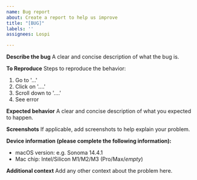 ```yaml
---
name: Bug report
about: Create a report to help us improve
title: "[BUG]"
labels: ''
assignees: Lospi

---
```


**Describe the bug**
A clear and concise description of what the bug is.

**To Reproduce**
Steps to reproduce the behavior:
1. Go to '...'
2. Click on '....'
3. Scroll down to '....'
4. See error

**Expected behavior**
A clear and concise description of what you expected to happen.

**Screenshots**
If applicable, add screenshots to help explain your problem.

**Device information (please complete the following information):**
 - macOS version: e.g. Sonoma 14.4.1
 - Mac chip: Intel/Silicon M1/M2/M3 (Pro/Max/_empty_)

**Additional context**
Add any other context about the problem here.
